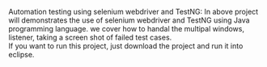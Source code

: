 Automation testing using selenium webdriver and TestNG:
In above project will demonstrates the use of selenium webdriver and TestNG using Java programming language. we cover how to handal the multipal windows, listener, taking a screen shot of failed test cases.   
If you want to run this project, just download the project and run it into eclipse.
